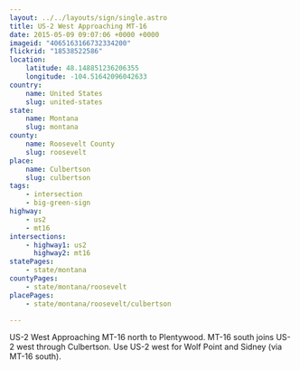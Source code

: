 ```yaml
---
layout: ../../layouts/sign/single.astro
title: US-2 West Approaching MT-16
date: 2015-05-09 09:07:06 +0000 +0000
imageid: "4065163166732334200"
flickrid: "18538522586"
location:
    latitude: 48.148851236206355
    longitude: -104.51642096042633
country:
    name: United States
    slug: united-states
state:
    name: Montana
    slug: montana
county:
    name: Roosevelt County
    slug: roosevelt
place:
    name: Culbertson
    slug: culbertson
tags:
    - intersection
    - big-green-sign
highway:
    - us2
    - mt16
intersections:
    - highway1: us2
      highway2: mt16
statePages:
    - state/montana
countyPages:
    - state/montana/roosevelt
placePages:
    - state/montana/roosevelt/culbertson

---
```

US-2 West Approaching MT-16 north to Plentywood.  MT-16 south joins US-2 west through Culbertson.  Use US-2 west for Wolf Point and Sidney (via MT-16 south).